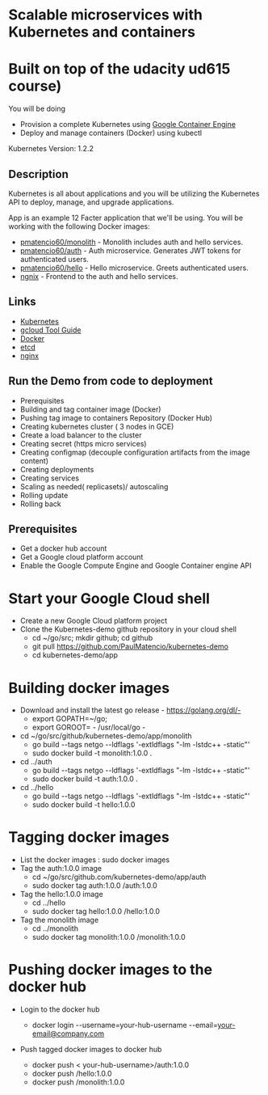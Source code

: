 #  Scalable microservices with Kubernetes and containers
#  Built on top of the udacity  ud615 course)

You will be doing

* Provision a complete Kubernetes using [Google Container Engine](https://cloud.google.com/container-engine)
* Deploy and manage  containers (Docker) using kubectl

Kubernetes Version: 1.2.2

## Description

Kubernetes is all about applications and  you will be utilizing the Kubernetes API to deploy, manage, and upgrade applications.

App is an example 12 Facter application that we'll be using. You will be working with the following Docker images:

* [pmatencio60/monolith](https://hub.docker.com/r/pmatencio60/monolith) - Monolith includes auth and hello services.
* [pmatencio60/auth](https://hub.docker.com/r/pmatencio60/auth) - Auth microservice. Generates JWT tokens for authenticated users.
* [pmatencio60/hello](https://hub.docker.com/r/pmatencio60/hello) - Hello microservice. Greets authenticated users.
* [ngnix](https://hub.docker.com/_/nginx) - Frontend to the auth and hello services.

## Links

  * [Kubernetes](http://googlecloudplatform.github.io/kubernetes)
  * [gcloud Tool Guide](https://cloud.google.com/sdk/gcloud)
  * [Docker](https://docs.docker.com)
  * [etcd](https://coreos.com/docs/distributed-configuration/getting-started-with-etcd)
  * [nginx](http://nginx.org)


## Run the Demo from code to deployment

- Prerequisites
- Building and tag container image (Docker)
- Pushing tag image to containers Repository (Docker Hub)
- Creating kubernetes cluster ( 3 nodes in  GCE)
- Create a load balancer to the cluster
- Creating  secret (https micro services)
- Creating configmap (decouple configuration artifacts from the image content)
- Creating deployments
- Creating services
- Scaling as needed( replicasets)/ autoscaling
- Rolling update
- Rolling back

## Prerequisites
* Get a docker hub account
* Get  a Google cloud platform account
* Enable the Google Compute Engine and Google Container engine API

# Start your Google Cloud shell
- Create a new Google Cloud platform project
- Clone the Kubernetes-demo github  repository in your cloud shell
  - cd ~/go/src; mkdir github; cd github
  - git pull  https://github.com/PaulMatencio/kubernetes-demo
  - cd kubernetes-demo/app

# Building docker images

- Download and install  the latest go release  - https://golang.org/dl/-
  - export GOPATH=~/go;
  - export GOROOT=<go installation path>  - /usr/local/go -
- cd  ~/go/src/github/kubernetes-demo/app/monolith
  - go build --tags netgo --ldflags '-extldflags "-lm -lstdc++ -static"'
  - sudo docker build -t monolith:1.0.0   .
- cd  ../auth
  - go build --tags netgo --ldflags '-extldflags "-lm -lstdc++ -static"'
  - sudo docker build -t auth:1.0.0  .
- cd ../hello
  - go build --tags netgo --ldflags '-extldflags "-lm -lstdc++ -static"'
  - sudo docker build -t  hello:1.0.0  

# Tagging docker images

- List the docker images :  sudo docker images
- Tag the  auth:1.0.0  image
  - cd ~/go/src/github.com/kubernetes-demo/app/auth
  - sudo docker tag auth:1.0.0  <your-hub-username>/auth:1.0.0
- Tag the hello:1.0.0 image
  - cd ../hello
  - sudo docker tag  hello:1.0.0  <your-hub-username>/hello:1.0.0
- Tag the monolith image
  - cd ../monolith
  - sudo docker tag  monolith:1.0.0  <your-hub-username>/monolith:1.0.0

# Pushing docker images to the docker hub
- Login to the docker hub
  - docker login --username=your-hub-username --email=your-email@company.com

- Push tagged docker images to docker hub
  - docker push < your-hub-username>/auth:1.0.0
  - docker push  <your-hub-username>/hello:1.0.0
  - docker push <your-hub-username>/monolith:1.0.0

